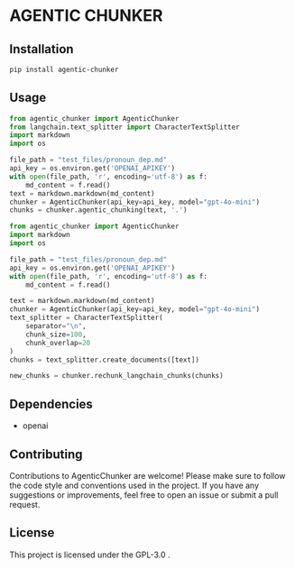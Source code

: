 # AGENTIC CHUNKER

## Installation

```bash
pip install agentic-chunker
```

## Usage

```python
from agentic_chunker import AgenticChunker
from langchain.text_splitter import CharacterTextSplitter
import markdown
import os

file_path = "test_files/pronoun_dep.md"
api_key = os.environ.get('OPENAI_APIKEY')
with open(file_path, 'r', encoding='utf-8') as f:
    md_content = f.read()
text = markdown.markdown(md_content)
chunker = AgenticChunker(api_key=api_key, model="gpt-4o-mini")
chunks = chunker.agentic_chunking(text, '.')
```

```python
from agentic_chunker import AgenticChunker
import markdown
import os

file_path = "test_files/pronoun_dep.md"
api_key = os.environ.get('OPENAI_APIKEY')
with open(file_path, 'r', encoding='utf-8') as f:
    md_content = f.read()

text = markdown.markdown(md_content)
chunker = AgenticChunker(api_key=api_key, model="gpt-4o-mini")
text_splitter = CharacterTextSplitter(
    separator="\n",
    chunk_size=100,
    chunk_overlap=20
)
chunks = text_splitter.create_documents([text])

new_chunks = chunker.rechunk_langchain_chunks(chunks)

```

## Dependencies
- openai

## Contributing
Contributions to AgenticChunker are welcome! Please make sure to follow the code style and conventions used in the project. If you have any suggestions or improvements, feel free to open an issue or submit a pull request.

## License
This project is licensed under the GPL-3.0 .
